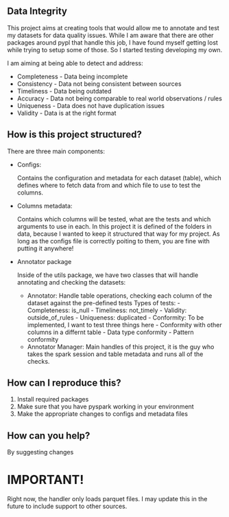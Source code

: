 ## Data Integrity

This project aims at creating tools that would allow me to annotate and test my datasets for 
data quality issues. While I am aware that there are other packages around pypl that handle this job,
I have found myself getting lost while trying to setup some of those. So I started testing developing
my own.

I am aiming at being able to detect and address:

- Completeness - Data being incomplete
- Consistency - Data not being consistent between sources
- Timeliness - Data being outdated
- Accuracy - Data not being comparable to real world observations / rules
- Uniqueness - Data does not have duplication issues
- Validity - Data is at the right format

## How is this project structured?

There are three main components:
- Configs:

    Contains the configuration and metadata for each dataset (table), which defines where to fetch data from and which file to use to test the columns. 

- Columns metadata:

    Contains which columns will be tested, what are the tests and which arguments to use in each. In this project it is defined of the folders in data, because I wanted to keep it structured that way
    for my project. As long as the configs file is correctly poiting to them, you are fine with putting it anywhere!

- Annotator package

    Inside of the utils package, we have two classes that will handle annotating and checking the datasets:
    - Annotator: Handle table operations, checking each column of the dataset against the pre-defined tests
        Types of tests:
            - Completeness: is_null 
            - Timeliness: not_timely
            - Validity: outside_of_rules
            - Uniqueness: duplicated
            - Conformity: To be implemented, I want to test three things here
                - Conformity with other columns in a differnt table
                - Data type conformity
                - Pattern conformity
    - Annotator Manager: Main handles of this project, it is the guy who takes the spark session and table metadata and runs all of the checks.

## How can I reproduce this?

1. Install required packages
2. Make sure that you have pyspark working in your environment
3. Make the appropriate changes to configs and metadata files

## How can you help?

By suggesting changes

# IMPORTANT!

Right now, the handler only loads parquet files. I may update this in the future to include support to other sources.

